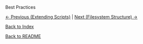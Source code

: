 Best Practices

[<- Previous (Extending Scripts)](extending_scripts.md)
 | [Next (Filesystem Structure) ->](filesystem_structure.md)

[Back to Index](index.md)

[Back to README](../../README.md)
